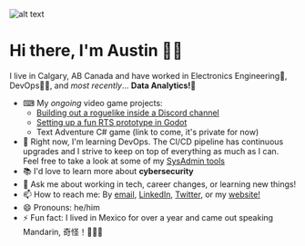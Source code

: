 ![alt text](https://pbs.twimg.com/profile_banners/1616938443568971776/1674347563/1500x500)

# Hi there, I'm Austin 👋🏼

I live in Calgary, AB Canada and have worked in Electronics Engineering🤖, DevOps👨‍💻, and _most recently_... **Data Analytics!🔢**

- ⌨ My _ongoing_ video game projects:
  - [Building out a roguelike inside a Discord channel](https://github.com/Captain-Howard/Discord-Roguelike)
  - [Setting up a fun RTS prototype in Godot](https://github.com/DapperBanana/Untitled-RTS)
  - Text Adventure C# game (link to come, it's private for now)
- 🌱 Right now, I'm learning DevOps. The CI/CD pipeline has continuous upgrades and I strive to keep on top of everything as much as I can. Feel free to take a look at some of my [SysAdmin tools](https://github.com/DapperBanana/Local-PC-PoSh-Scripts)
- 📚 I'd love to learn more about **cybersecurity**
- 💬 Ask me about working in tech, career changes, or learning new things!
- 📫 How to reach me: By [email](austin.lane.howard@gmail.com), [LinkedIn](https://www.linkedin.com/in/austin-l-howard-a8035052/), [Twitter](https://twitter.com/Dapper_Banana), or my [website!](https://www.austinlhoward.com)
- 😄 Pronouns: he/him
- ⚡ Fun fact: I lived in Mexico for over a year and came out speaking Mandarin, 奇怪！🤷🏼‍♂️ 
